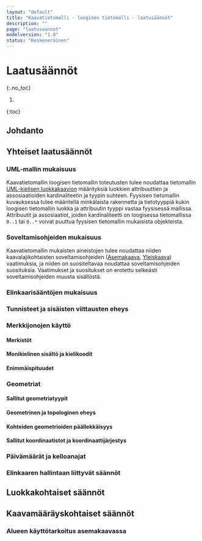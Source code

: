 ```yaml
---
layout: "default"
title: "Kaavatietomalli - looginen tietomalli - laatusäännöt"
description: ""
page: "laatusaannot"
modelversion: "1.0"
status: "Keskeneräinen"
---
```

# Laatusäännöt
{:.no_toc}

1. 
{:toc}

## Johdanto

## Yhteiset laatusäännöt

### UML-mallin mukaisuus

Kaavatietomallin loogisen tietomallin toteutusten tulee noudattaa tietomallin [UML-kielisen luokkakaavion](./uml/) määrityksiä luokkien attribuuttien ja assosiaatioiden kardinaliteetin ja tyypin suhteen. Fyysisen tietomallin kuvauksessa tulee määritellä minkälaista rakennetta ja tietotyyppiä kukin loogisen tietomallin luokka ja attribuutin tyyppi vastaa fyysisessä mallissa. Attribuutit ja assosiaatiot, joiden kardinaliteetti on loogisessa tietomallissa ```0..1``` tai ```0..*``` voivat puuttua fyysisen tietomallin mukaisista objekteista.

### Soveltamisohjeiden mukaisuus

Kaavatietomallin mukaisten aineistojen tulee noudattaa niiden kaavalajikohtaisten soveltamisohjeiden ([Asemakaava](../soveltamisohjeet/asemakaava/), [Yleiskaava](../soveltamisohjeet/yleiskaava/)) vaatimuksia, ja niiden on suositeltavaa noudattaa soveltamisohjeiden suosituksia. Vaatimukset ja suositukset on erotettu selkeästi soveltamisohjeiden muusta sisällöstä.

### Elinkaarisääntöjen mukaisuus

### Tunnisteet ja sisäisten viittausten eheys

### Merkkijonojen käyttö
#### Merkistöt
#### Monikielinen sisältö ja kielikoodit
#### Enimmäispituudet

### Geometriat

#### Sallitut geometriatyypit

#### Geometrinen ja topologinen eheys

#### Kohteiden geometrioiden päällekkäisyys

#### Sallitut koordinaatistot ja koordinaattijärjestys

### Päivämäärät ja kelloanajat

### Elinkaaren hallintaan liittyvät säännöt

## Luokkakohtaiset säännöt

## Kaavamääräyskohtaiset säännöt

### Alueen käyttötarkoitus asemakaavassa

